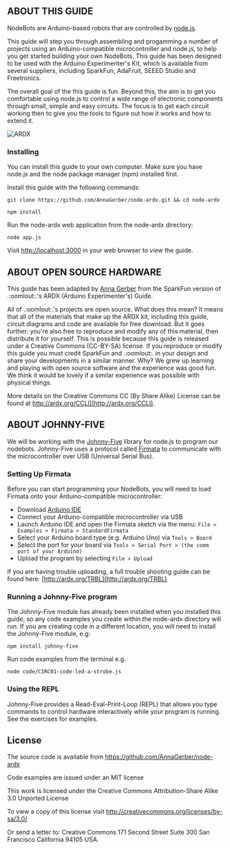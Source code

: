<a id="intro"></a>
## ABOUT THIS GUIDE

NodeBots are Arduino-based robots that are controlled by [node.js](http://nodejs.org/). 

This guide will step you through assembling and progamming a number of projects using an Arduino-compatible microcontroller and node.js, to help you get started building your own NodeBots. This guide has been designed to be used with the Arduino Experimenter's Kit, which is available from several suppliers, including SparkFun, AdaFruit, SEEED Studio and Freetronics.

The overall goal of the this guide is fun. Beyond this, the aim is to get you comfortable using node.js to control a wide range of electronic components through small, simple and easy circuits. The focus is to get each circuit working then to give you the tools to figure out how it works and how to extend it. 

![ARDX](/images/ARDX-cover.jpg "ARDX")

<a id="installing"></a>
### Installing

You can install this guide to your own computer. Make sure you have node.js and the node package manager (npm) installed first.

Install this guide with the following commands:

`git clone https://github.com/AnnaGerber/node-ardx.git && cd node-ardx`

`npm install`


Run the node-ardx web application from the node-ardx directory:

`node app.js`

Visit [http://localhost:3000](http://localhost:3000) in your web browser to view the guide.

<a id="openhardware"></a>
## ABOUT OPEN SOURCE HARDWARE

This guide has been adapted by [Anna Gerber](https://github.com/AnnaGerber) from the SparkFun version of .:oomlout:.'s ARDX (Arduino Experimenter's) Guide.

All of .:oomlout:.'s projects are open source. What does this mean? It means that all of the materials that make up the ARDX kit, including this guide, circuit diagrams and code are available for free download. But it goes further: you're also free to reproduce and modify any of this material, then distribute it for yourself. This is possible because this guide is released under a Creative Commons (CC-BY-SA) license. If you reproduce or modify this guide you must credit SparkFun and .:oomlout:. in your design and share your developments in a similar manner. Why? We grew up learning and playing with open source software and the experience was good fun. We think it would be lovely if a similar experience was possible with physical things.

More details on the Creative Commons CC (By Share Alike) License can be found at http://ardx.org/CCLI](http://ardx.org/CCLI).

<a id="j5"></a>
## ABOUT JOHNNY-FIVE

We will be working with the [Johnny-Five](https://npmjs.org/package/johnny-five) library for node.js to program our nodebots. Johnny-Five uses a protocol called [Firmata](http://firmata.org/wiki/Main_Page) to communicate with the microcontroller over USB (Universal Serial Bus).

<a id="firmata"></a>
### Setting Up Firmata

Before you can start programming your NodeBots, you will need to load Firmata onto your Arduino-compatible microcontroller:

* Download [Arduino IDE](http://arduino.cc/en/main/software)
* Connect your Arduino-compatible microcontroller via USB
* Launch Arduino IDE and open the Firmata sketch via the menu: `File > Examples > Firmata > StandardFirmata`
* Select your Arduino board type (e.g. Arduino Uno) via `Tools > Board`
* Select the port for your board via `Tools > Serial Port > (the comm port of your Arduino)`
* Upload the program by selecting `File > Upload`

If you are having trouble uploading, a full trouble shooting guide can be found here: [http://ardx.org/TRBL](http://ardx.org/TRBL)

<a id="running"></a>
### Running a Johnny-Five program

The Johnny-Five module has already been installed when you installed this guide, so any code examples you create within the node-ardx directory will run. If you are creating code in a different location, you will need to install the Johnny-Five module, e.g:

`npm install johnny-five`

Run code examples from the terminal e.g.

`node code/CIRC01-code-led-a-strobe.js`

<a id="repl"></a>
### Using the REPL

Johnny-Five provides a Read-Eval-Print-Loop (REPL) that allows you type commands to control hardware interactively while your program is running. See the exercises for examples.

## License

The source code is available from https://github.com/AnnaGerber/node-ardx

Code examples are issued under an MIT license

This work is licensed under the Creative Commons Attribution-Share Alike 3.0 Unported License

To view a copy of this license visit http://creativecommons.org/licenses/by-sa/3.0/

Or send a letter to: Creative Commons<COMMA> 171 Second Street<COMMA> Suite 300<COMMA> San Francisco<COMMA> California 94105<COMMA> USA.
